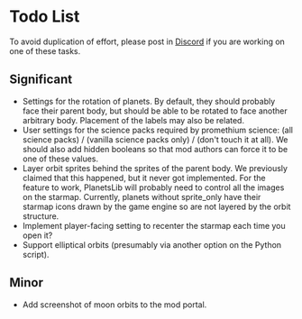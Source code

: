 # Todo List

To avoid duplication of effort, please post in [Discord](https://discord.gg/nFVqaPEk97) if you are working on one of these tasks.

## Significant

- Settings for the rotation of planets. By default, they should probably face their parent body, but should be able to be rotated to face another arbitrary body. Placement of the labels may also be related.
- User settings for the science packs required by promethium science: (all science packs) / (vanilla science packs only) / (don't touch it at all). We should also add hidden booleans so that mod authors can force it to be one of these values.
- Layer orbit sprites behind the sprites of the parent body. We previously claimed that this happened, but it never got implemented. For the feature to work, PlanetsLib will probably need to control all the images on the starmap. Currently, planets without sprite_only have their starmap icons drawn by the game engine so are not layered by the orbit structure.
- Implement player-facing setting to recenter the starmap each time you open it?
- Support elliptical orbits (presumably via another option on the Python script).

## Minor

- Add screenshot of moon orbits to the mod portal.